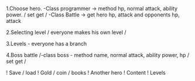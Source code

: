 1.Choose hero.
-Class programmer -> method hp, normal attack, ability power. / set get /
-Class Battle -> get hero hp, attack and opponents hp, attack

2.Selecting level / everyone makes his own level /

3.Levels - everyone has a branch

4.Boss battle
/-class boss - method name, normal attack, ability power, hp / set get /

! Save / load
! Gold / coin / books
! Another hero
! Content
! Levels
